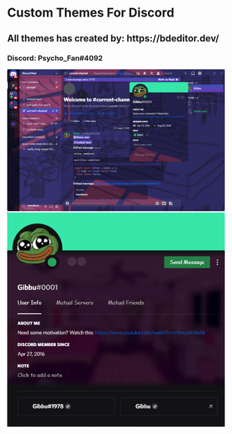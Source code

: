 # Custom Themes For Discord
<h2> All themes has created by: https://bdeditor.dev/ </h2>

<h3> Discord: Psycho_Fan#4092 </h3>


<center><img src="d38dd675-684e-47d1-9e07-03bad42653af.png"></center>
<center><img src="9ffa5768-495b-44a5-9e68-8b0997869bfe.png"></center>

